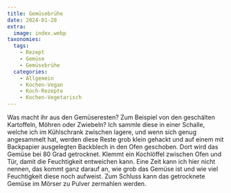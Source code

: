 ```yaml
---
title: Gemüsebrühe
date: 2024-01-28
extra:
  image: index.webp
taxonomies:
  tags:
    - Rezept
    - Gemüse
    - Gemüsebrühe
  categories:
    - Allgemein
    - Kochen-Vegan
    - Koch-Rezepte
    - Kochen-Vegetarisch
---
```

Was macht ihr aus den Gemüseresten? Zum Beispiel von den geschälten Kartoffeln, Möhren oder Zwiebeln?
Ich sammle diese in einer Schalle, welche ich im Kühlschrank zwischen lagere, und wenn sich genug angesammelt hat, werden diese Reste grob klein gehackt und auf einem mit Backpapier ausgelegten Backblech in den Ofen geschoben. Dort wird das Gemüse bei 80 Grad getrocknet. Klemmt ein Kochlöffel zwischen Ofen und Tür, damit die Feuchtigkeit entweichen kann. Eine Zeit kann ich hier nicht nennen, das kommt ganz darauf an, wie grob das Gemüse ist und wie viel Feuchtigkeit diese noch aufweist.
Zum Schluss kann das getrocknete Gemüse im Mörser zu Pulver zermahlen werden. 
  
